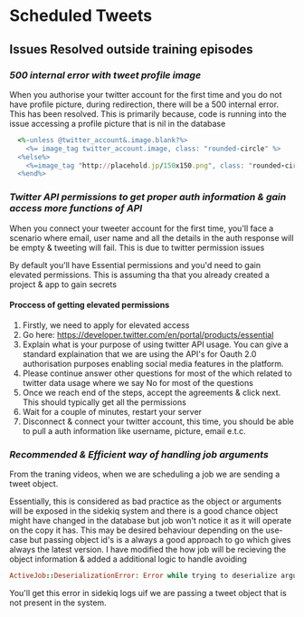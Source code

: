 # Scheduled Tweets

<!-- TOC depthFrom:1 depthTo:6 withLinks:1 orderedList:0 -->
<!-- /TOC -->

## Issues Resolved outside training episodes


### *500 internal error with tweet profile image*

  When you authorise your twitter account for the first time and you do not have profile picture, during redirection, there will be a 500 internal error. This has been resolved. This is primarily because, code is running into the issue accessing a profile picture that is nil in the database

  ```ruby
    <%-unless @twitter_account&.image.blank?%>
      <%= image_tag twitter_account.image, class: "rounded-circle" %>
    <%else%>
      <%=image_tag "http://placehold.jp/150x150.png", class: "rounded-circle"%>
    <%end%>

  ```

### *Twitter API permissions to get proper auth information & gain access more functions of API*

  When you connect your tweeter account for the first time, you'll face a scenario where email, user name and all the details in the auth response will be empty & tweeting will fail. This is due to twitter permission issues

  By default you'll have Essential permissions and you'd need to gain elevated permissions. This is assuming tha that you already created a project & app to gain secrets

  #### Proccess of getting elevated permissions

  1. Firstly, we need to apply for elevated access
  2. Go here: https://developer.twitter.com/en/portal/products/essential
  3. Explain what is your purpose of using twitter API usage. You can give a standard explaination that we are using the API's for Oauth 2.0 authorisation purposes enabling social media features in the platform.
  4. Please continue answer other questions for most of the which related to twitter data usage where we say No for most of the questions
  5. Once we reach end of the steps, accept the agreements & click next. This should typically get all the permissions
  6. Wait for a couple of minutes, restart your server
  7. Disconnect & connect your twitter account, this time, you should be able to pull a auth information like username, picture, email e.t.c.

### *Recommended & Efficient way of handling job arguments*

  From the traning videos, when we are scheduling a job we are sending a tweet object. 

  Essentially, this is considered as bad practice as the object or arguments will be exposed in the sidekiq system and there is a good chance object might have changed in the database but job won't notice it as it will operate on the copy it has. This may be desired behaviour depending on the use-case but passing object id's is a always a good approach to go which gives always the latest version. I have modified the how job will be recieving the object information & added a additional logic to handle avoiding 

  ```ruby
  ActiveJob::DeserializationError: Error while trying to deserialize arguments
  ```
  You'll get this error in sidekiq logs uif we are passing a tweet object that is not present in the system.
